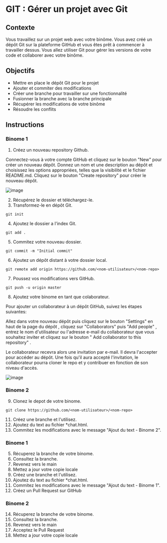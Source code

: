 # GIT : Gérer un projet avec Git

## Contexte
Vous travaillez sur un projet web avec votre binôme. Vous avez créé un dépôt Git sur la plateforme GitHub et vous êtes prêt à commencer à travailler dessus. Vous allez utiliser Git pour gérer les versions de votre code et collaborer avec votre binôme.

## Objectifs
* Mettre en place le dépôt Git pour le projet
* Ajouter et commiter des modifications
* Créer une branche pour travailler sur une fonctionnalité
* Fusionner la branche avec la branche principale
* Récupérer les modifications de votre binôme
* Résoudre les conflits

## Instructions

### Binome 1 
1. Créez un nouveau repository Github.

Connectez-vous à votre compte GitHub et cliquez sur le bouton "New" pour créer un nouveau dépôt. Donnez un nom et une description au dépôt et choisissez les options appropriées, telles que la visibilité et le fichier README.md. Cliquez sur le bouton "Create repository" pour créer le nouveau dépôt.

![image](https://user-images.githubusercontent.com/123757632/221904279-c5a2d920-5b45-4193-b599-1cc21daae210.png)

2. Récupérez le dossier et téléchargez-le.
3. Transformez-le en dépôt Git.
```
git init
```
4. Ajoutez le dossier a l'index Git.
```
git add .
```
5. Commitez votre nouveau dossier.
```
git commit -m "Initial commit"
```
6. Ajoutez un dépôt distant à votre dossier local.
```
git remote add origin https://github.com/<nom-utilisateur>/<nom-repo>
```
7. Poussez vos modifications vers GitHub.
```
git push -u origin master
```
8. Ajoutez votre binome en tant que colaborateur.

Pour ajouter un collaborateur à un dépôt GitHub, suivez les étapes suivantes:

Allez dans votre nouveau dépôt puis cliquez sur le bouton "Settings" en haut de la page du dépôt , cliquez sur "Collaborators" puis "Add people" , entrez le nom d'utilisateur ou l'adresse e-mail du collaborateur que vous souhaitez inviter et cliquez sur le bouton " Add collaborator to this repository" .

Le collaborateur recevra alors une invitation par e-mail. Il devra l'accepter pour accéder au dépôt. Une fois qu'il aura accepté l'invitation, le collaborateur pourra cloner le repo et y contribuer en fonction de son niveau d'accès.

![image](https://user-images.githubusercontent.com/123757632/222380018-39212414-882d-412f-a6a4-63348bba1ce6.png)

### Binome 2
9. Clonez le depot de votre binome. 
```
git clone https://github.com/<nom-utilisateur>/<nom-repo>
```
11. Créez une branche et l'utilisez.
12. Ajoutez du text au fichier *chat.html.
13. Commitez les modifications avec le message "Ajout du text - Binome 2".

### Binome 1
5. Récuperez la branche de votre binome.
6. Consultez la branche.
7. Revenez vers le main
9. Mettez a jour votre copie locale
10. Créez une branche et l'utilisez.
11. Ajoutez du text au fichier *chat.html.
12. Commitez les modifications avec le message "Ajout du text - Binome 1".
13. Créez un Pull Request sur GitHub

### Binome 2
14. Récuperez la branche de votre binome.
15. Consultez la branche.
16. Revenez vers le main
17. Acceptez le Pull Request
18. Mettez a jour votre copie locale
